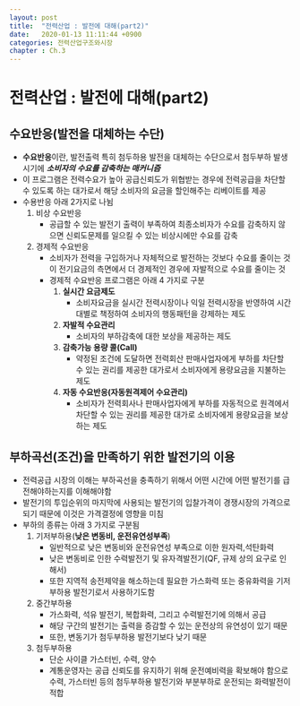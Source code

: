 ```yaml
---
layout: post
title:  "전력산업 : 발전에 대해(part2)"
date:   2020-01-13 11:11:44 +0900
categories: 전력산업구조와시장
chapter : Ch.3
---
```



# 전력산업 : 발전에 대해(part2)

## 수요반응(발전을 대체하는 수단)

- **수요반응**이란, 발전출력 특히 첨두하용 발전을 대체하는 수단으로서 첨두부하 발생시기에 ***소비자의 수요를 감축하는 매커니즘***
- 이 프로그램은 전력수요가 높아 공급신뢰도가 위협받는 경우에 전력공급을 차단할 수 있도록 하는 대가로서 해당 소비자의 요금을 할인해주는 리베이트를 제공
- 수용반응 아래 2가지로 나뉨
    1. 비상 수요반응
        - 공급할 수 있는 발전기 출력이 부족하여 최종소비자가 수요를 감축하지 않으면 신뢰도문제를 일으킬 수 있는 비상시에만 수요를 감축
    2. 경제적 수요반응
        - 소비자가 전력을 구입하거나 자체적으로 발전하는 것보다 수요를 줄이는 것이 전기요금의 측면에서 더 경제적인 경우에 자발적으로 수요를 줄이는 것
        - 경제적 수요반응 프로그램은 아래 4 가지로 구분
            1. **실시간 요금제도**
                - 소비자요금을 실시간 전력시장이나 익일 전력시장을 반영하여 시간대별로 책정하여 소비자의 행동패턴을 강제하는 제도
            2. **자발적 수요관리**
                - 소비자의 부하감축에 대한 보상을 제공하는 제도
            3. **감축가능 용량 콜(Call)**
                - 약정된 조건에 도달하면 전력회산 판매사업자에게 부하를 차단할 수 있는 권리를 제공한 대가로서 소비자에게 용량요금을 지불하는 제도
            4. **자동 수요반응(자동원격제어 수요관리)**
                - 소비자가 전력회사나 판매사업자에게 부하를 자동적으로 원격에서 차단할 수 있는 권리를 제공한 대가로 소비자에게 용량요금을 보상하는 제도

 ## 부하곡선(조건)을 만족하기 위한 발전기의 이용
    
 - 전력공급 시장의 이해는 부하곡선을 충족하기 위해서 어떤 시간에 어떤 발전기를 급전해야하는지를 이해해야함
 - 발전기의 투입순위의 마지막에 사용되는 발전기의 입찰가격이 경쟁시장의 가격으로 되기 때문에 이것은 가격결정에 영향을 미침
 - 부하의 종류는 아래 3 가지로 구분됨
   1. 기저부하용(**낮은 변동비, 운전유연성부족**)
       - 일반적으로 낮은 변동비와 운전유연성 부족으로 이한 원자력,석탄화력
       - 낮은 변동비로 인한 수력발전기 및 유자격발전기(QF, 규제 상의 요구로 인해서)
       - 또한 지역적 송전제약을 해소하는데 필요한 가스화력 또는 중유화력을 기저부하용 발전기로서 사용하기도함
   2. 중간부하용
       - 가스화력, 석유 발전기, 복합화력, 그리고 수력발전기에 의해서 공급
       - 해당 구간의 발전기는 출력을 증감할 수 있는 운전상의 유연성이 있기 때문
       - 또한, 변동기가 첨두부하용 발전기보다 낮기 때문
   3. 첨두부하용
       - 단순 사이클 가스터빈, 수력, 양수
       - 계통운영자는 공급 신뢰도를 유지하기 위해 운전예비력을 확보해야 함으로 수력, 가스터빈 등의 첨두부하용 발전기와 부분부하로 운전되는 화력발전이 적합